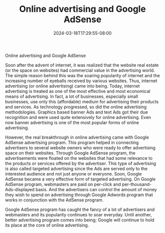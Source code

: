 ﻿---
title: "Online advertising and Google AdSense"
date: 2024-03-18T17:29:55-08:00
description: "AdsenseArticles Tips for Web Success"
featured_image: "/images/AdsenseArticles.jpg"
tags: ["AdsenseArticles"]
---

Online advertising and Google AdSense

Soon after the advent of internet, it was realized that the website real estate (or the space on websites) had commercial value in the advertising world. The simple reason behind this was the soaring popularity of internet and the increasing number of eyeballs received by various websites. Thus, internet advertising (or online advertising) came into being. Today, internet advertising is treated as one of the most effective and most economical means of advertising. In fact, a lot of businesses, especially small businesses, use only this (affordable) medium for advertising their products and services. As technology progressed, so did the online advertising methodologies. Graphics based banner Ads and text Ads got their due recognition and were used quite extensively for online advertising.  Even now banner advertising is one of the most popular forms of online advertising.

However, the real breakthrough in online advertising came with Google AdSense advertising program. This program helped in connecting advertisers to several website owners who were ready to offer advertising space on their websites. Through Google AdSense program, the advertisements were floated on the websites that had some relevance to the products or services offered by the advertiser. This type of advertising is also called targeted advertising since the Ads are served only to the interested audience and not just anyone or everyone. Soon, Google AdSense became a very effective form of targeted advertising. On Google AdSense program, webmasters are paid on per-click and per-thousand-Ads-displayed basis. And the advertisers can control the amount of money they wish to spend on advertising through Google Adwords program that works in conjunction with the AdSense program.

Google AdSense program has caught the fancy of a lot of advertisers and webmasters and its popularity continues to soar everyday. Until another, better advertising program comes into being; Google will continue to hold its place at the core of online advertising. 
